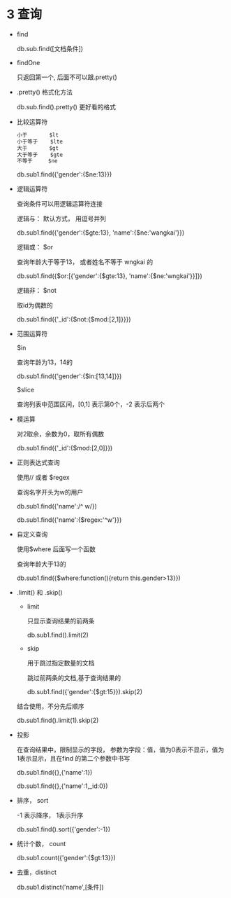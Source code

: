 # 3 查询

- find

    db.sub.find([文档条件])

- findOne

    只返回第一个, 后面不可以跟.pretty()

- .pretty()  格式化方法

    db.sub.find().pretty()    更好看的格式

- 比较运算符

    ```python
    小于       $lt
    小于等于    $lte
    大于       $gt
    大于等于    $gte
    不等于     $ne
    ```

    db.sub1.find({'gender':{$ne:13}})

- 逻辑运算符

    查询条件可以用逻辑运算符连接

    逻辑与：  默认方式， 用逗号并列

    db.sub1.find({'gender':{$gte:13}, 'name':{$ne:'wangkai'}})

    逻辑或：  $or

    查询年龄大于等于13， 或者姓名不等于 wngkai 的

    db.sub1.find({$or:[{'gender':{$gte:13}, 'name':{$ne:'wngkai'}}]})

    逻辑非： $not

    取id为偶数的

    db.sub1.find({'_id':{$not:{$mod:[2,1]}}})

- 范围运算符

    $in

    查询年龄为13，14的

    db.sub1.find({'gender':{$in:[13,14]}})

    $slice 

    查询列表中范围区间，[0,1] 表示第0个，-2 表示后两个

- 模运算

    对2取余，余数为0，取所有偶数

    db.sub1.find({'_id':{$mod:[2,0]}})

- 正则表达式查询

    使用//  或者 $regex  

    查询名字开头为w的用户

    db.sub1.find({'name':/^ w/})

    db.sub1.find({'name':{$regex:'^w'}})

- 自定义查询

    使用$where 后面写一个函数

    查询年龄大于13的

     db.sub1.find({$where:function(){return this.gender>13}})

- .limit() 和 .skip()
    - limit

        只显示查询结果的前两条

        db.sub1.find().limit(2)

    - skip

        用于跳过指定数量的文档

        跳过前两条的文档,基于查询结果的

        db.sub1.find({'gender':{$gt:15}}).skip(2)

    结合使用，不分先后顺序

    db.sub1.find().limit(1).skip(2)

- 投影

    在查询结果中，限制显示的字段， 参数为字段：值，值为0表示不显示，值为1表示显示，且在find 的第二个参数中书写

    db.sub1.find({},{'name':1})

    db.sub1.find({},{'name':1,_id:0})

- 排序， sort

    -1 表示降序， 1表示升序

    db.sub1.find().sort({'gender':-1})

- 统计个数， count

    db.sub1.count({'gender':{$gt:13}})

- 去重，distinct

    db.sub1.distinct('name',[条件])